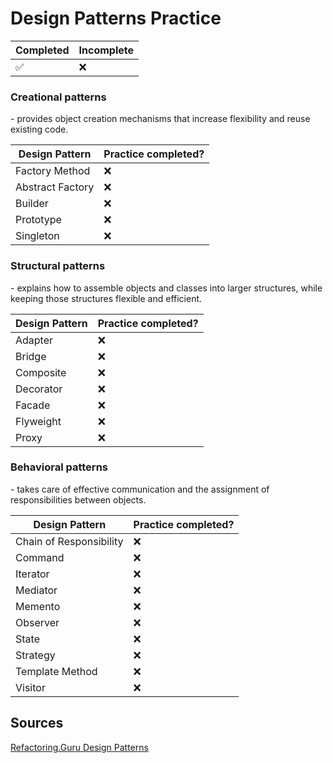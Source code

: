 # Design Patterns Practice

| Completed | Incomplete |
|-----------|------------|
| ✅         | ❌          | 

### Creational patterns

\- provides object creation mechanisms that increase flexibility and reuse existing code.

| Design Pattern   | Practice completed? |
|------------------|---------------------|
| Factory Method   | ❌                   |
| Abstract Factory | ❌                   |
| Builder          | ❌                   |
| Prototype        | ❌                   |
| Singleton        | ❌                   |

### Structural patterns

\- explains how to assemble objects and classes into larger structures, while keeping those structures flexible and efficient.

| Design Pattern | Practice completed? |
|----------------|---------------------|
| Adapter        | ❌                   |
| Bridge         | ❌                   |
| Composite      | ❌                   |
| Decorator      | ❌                   |
| Facade         | ❌                   |
| Flyweight      | ❌                   |
| Proxy          | ❌                   |

### Behavioral patterns

\- takes care of effective communication and the assignment of responsibilities between objects.

| Design Pattern          | Practice completed? |
|-------------------------|---------------------|
| Chain of Responsibility | ❌                   |
| Command                 | ❌                   |
| Iterator                | ❌                   |
| Mediator                | ❌                   |
| Memento                 | ❌                   |
| Observer                | ❌                   |
| State                   | ❌                   |
| Strategy                | ❌                   |
| Template Method         | ❌                   |
| Visitor                 | ❌                   |

## Sources

[Refactoring.Guru Design Patterns](https://refactoring.guru/design-patterns)